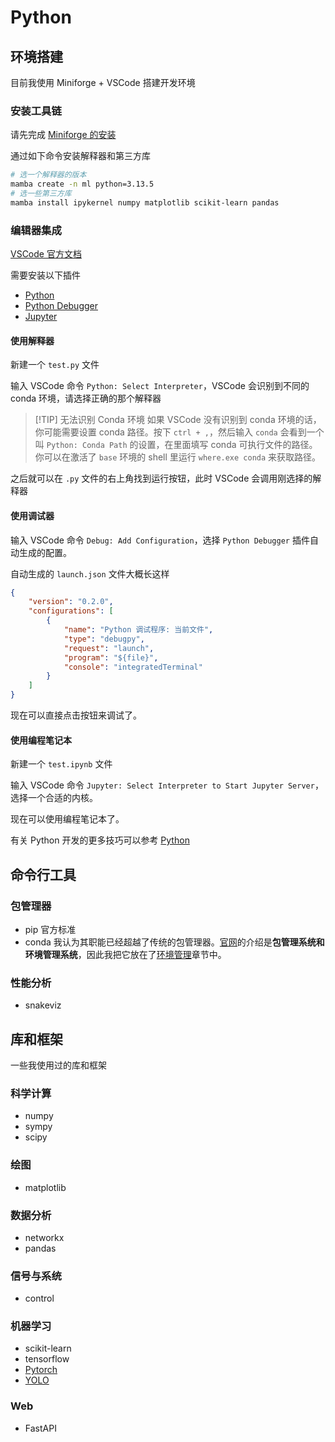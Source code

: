 # Python

## 环境搭建

目前我使用 Miniforge + VSCode 搭建开发环境

### 安装工具链

请先完成 [Miniforge 的安装](../环境管理/Conda.md)

通过如下命令安装解释器和第三方库

```sh
# 选一个解释器的版本
mamba create -n ml python=3.13.5
# 选一些第三方库
mamba install ipykernel numpy matplotlib scikit-learn pandas
```

### 编辑器集成

[VSCode 官方文档](https://code.visualstudio.com/docs/python/python-quick-start)

需要安装以下插件

- [Python](https://marketplace.visualstudio.com/items?itemName=ms-python.python)
- [Python Debugger](https://marketplace.visualstudio.com/items?itemName=ms-python.debugpy)
- [Jupyter](https://marketplace.visualstudio.com/items?itemName=ms-toolsai.jupyter)

#### 使用解释器

新建一个 `test.py` 文件

输入 VSCode 命令 `Python: Select Interpreter`，VSCode 会识别到不同的 conda 环境，请选择正确的那个解释器

> [!TIP] 无法识别 Conda 环境
> 如果 VSCode 没有识别到 conda 环境的话，你可能需要设置 conda 路径。按下 `ctrl + ,`，然后输入 `conda` 会看到一个叫 `Python: Conda Path` 的设置，在里面填写 conda 可执行文件的路径。你可以在激活了 `base` 环境的 shell 里运行 `where.exe conda` 来获取路径。

之后就可以在 `.py` 文件的右上角找到运行按钮，此时 VSCode 会调用刚选择的解释器

#### 使用调试器

输入 VSCode 命令 `Debug: Add Configuration`，选择 `Python Debugger` 插件自动生成的配置。

自动生成的 `launch.json` 文件大概长这样

```json
{
    "version": "0.2.0",
    "configurations": [
        {
            "name": "Python 调试程序: 当前文件",
            "type": "debugpy",
            "request": "launch",
            "program": "${file}",
            "console": "integratedTerminal"
        }
    ]
}
```

现在可以直接点击按钮来调试了。

#### 使用编程笔记本

新建一个 `test.ipynb` 文件

输入 VSCode 命令  `Jupyter: Select Interpreter to Start Jupyter Server`，选择一个合适的内核。

现在可以使用编程笔记本了。

有关 Python 开发的更多技巧可以参考 [Python](../编程语言/Python.md)

## 命令行工具

### 包管理器

- pip 官方标准
- conda 我认为其职能已经超越了传统的包管理器。[官网](https://anaconda.org/anaconda/conda)的介绍是**包管理系统和环境管理系统**，因此我把它放在了[环境管理](../环境管理/index.md)章节中。

### 性能分析

- snakeviz

## 库和框架

一些我使用过的库和框架

### 科学计算

- numpy
- sympy
- scipy

### 绘图

- matplotlib

### 数据分析

- networkx
- pandas

### 信号与系统

- control

### 机器学习

- scikit-learn
- tensorflow
- [Pytorch](../库和框架/Pytorch.md)
- [YOLO](../库和框架/YOLO.md)

### Web

- FastAPI
